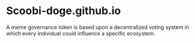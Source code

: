 # Scoobi-doge.github.io
A meme governance token is based upon a decentralized voting system in which every individual could influence a specific ecosystem.
